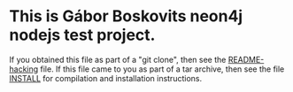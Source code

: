This is Gábor Boskovits neon4j nodejs test project.
===================================================

If you obtained this file as part of a "git clone", then see the
[README-hacking](README-hacking.md) file.  If this file came to you as part of a tar archive,
then see the file [INSTALL](INSTALL.md) for compilation and installation instructions.


